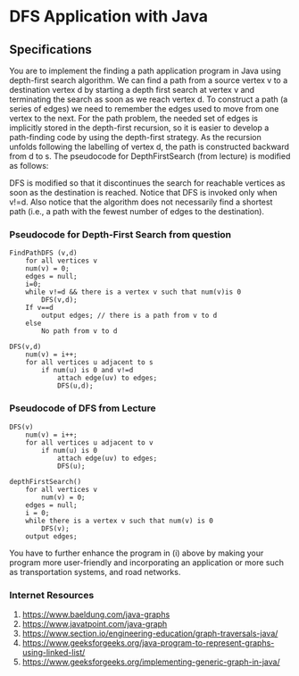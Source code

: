 # DFS Application with Java

## Specifications 
You are to implement the finding a path application program in Java using depth-first search algorithm. We can find a path from a source vertex v to a destination vertex d by starting a depth first search at vertex v and terminating the search as soon as we reach vertex d. To construct a path (a series of edges) we need to remember the edges used to move from one vertex to the next. For the path problem, the needed set of edges is implicitly stored in the depth-first recursion, so it is easier to develop a path-finding code by using the depth-first strategy. As the recursion unfolds following the labelling of vertex d, the path is constructed backward from d to s. The pseudocode for DepthFirstSearch (from lecture) is modified as follows:

DFS is modified so that it discontinues the search for reachable vertices as soon as the destination is reached. Notice that DFS is invoked only when v!=d. Also notice that the algorithm does not necessarily find a shortest path (i.e., a path with the fewest number of edges to the destination). 
### Pseudocode for Depth-First Search from question
```
FindPathDFS (v,d)
    for all vertices v
    num(v) = 0;
    edges = null;
    i=0;
    while v!=d && there is a vertex v such that num(v)is 0
        DFS(v,d);
    If v==d
        output edges; // there is a path from v to d
    else
        No path from v to d

DFS(v,d)
    num(v) = i++;
    for all vertices u adjacent to s
        if num(u) is 0 and v!=d
            attach edge(uv) to edges;
            DFS(u,d);

```

### Pseudocode of DFS from Lecture
```
DFS(v)
    num(v) = i++;
    for all vertices u adjacent to v
        if num(u) is 0
            attach edge(uv) to edges;
            DFS(u);

depthFirstSearch()
    for all vertices v
        num(v) = 0;
    edges = null;
    i = 0;
    while there is a vertex v such that num(v) is 0
        DFS(v);
    output edges;
```
You have to further enhance the program in (i) above by making your program more user-friendly and incorporating an application or more such as transportation systems, and road networks.

### Internet Resources
1. https://www.baeldung.com/java-graphs
2. https://www.javatpoint.com/java-graph
3. https://www.section.io/engineering-education/graph-traversals-java/
4. https://www.geeksforgeeks.org/java-program-to-represent-graphs-using-linked-list/
5. https://www.geeksforgeeks.org/implementing-generic-graph-in-java/